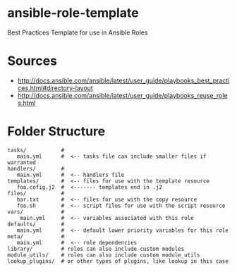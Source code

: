 # ansible-role-template
Best Practices Template for use in Ansible Roles

# Sources
* http://docs.ansible.com/ansible/latest/user_guide/playbooks_best_practices.html#directory-layout
* http://docs.ansible.com/ansible/latest/user_guide/playbooks_reuse_roles.html

# Folder Structure
```
tasks/           #
   main.yml      #  <-- tasks file can include smaller files if warranted
handlers/        #
   main.yml      #  <-- handlers file   
templates/       #  <-- files for use with the template resource
   foo.cofig.j2  #  <------- templates end in .j2   
files/           #
   bar.txt       #  <-- files for use with the copy resource
   foo.sh        #  <-- script files for use with the script resource   
vars/            #
    main.yml     #  <-- variables associated with this role
defaults/        #
   main.yml      #  <-- default lower priority variables for this role  
meta/            #
   main.yml      #  <-- role dependencies   
library/         # roles can also include custom modules
module_utils/    # roles can also include custom module_utils
lookup_plugins/  # or other types of plugins, like lookup in this case
